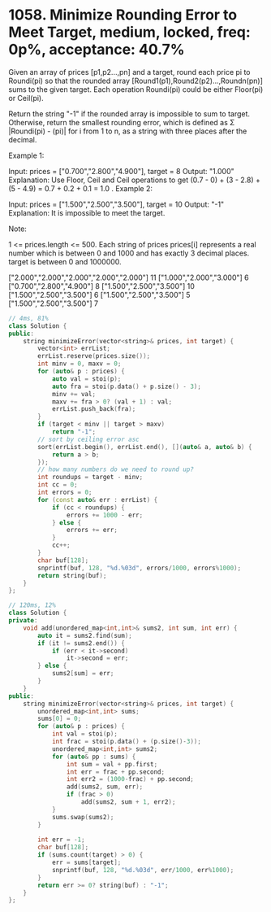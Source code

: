 # 1058. Minimize Rounding Error to Meet Target, medium, locked, freq: 0p%, acceptance: 40.7%

Given an array of prices [p1,p2...,pn] and a target, round each price pi to Roundi(pi) so that the rounded array [Round1(p1),Round2(p2)...,Roundn(pn)] sums to the given target. Each operation Roundi(pi) could be either Floor(pi) or Ceil(pi).

Return the string "-1" if the rounded array is impossible to sum to target. Otherwise, return the smallest rounding error, which is defined as Σ |Roundi(pi) - (pi)| for i from 1 to n, as a string with three places after the decimal.

 

Example 1:

Input: prices = ["0.700","2.800","4.900"], target = 8
Output: "1.000"
Explanation: 
Use Floor, Ceil and Ceil operations to get (0.7 - 0) + (3 - 2.8) + (5 - 4.9) = 0.7 + 0.2 + 0.1 = 1.0 .
Example 2:

Input: prices = ["1.500","2.500","3.500"], target = 10
Output: "-1"
Explanation: 
It is impossible to meet the target.
 

Note:

1 <= prices.length <= 500.
Each string of prices prices[i] represents a real number which is between 0 and 1000 and has exactly 3 decimal places.
target is between 0 and 1000000.

["2.000","2.000","2.000","2.000","2.000"]
11
["1.000","2.000","3.000"]
6
["0.700","2.800","4.900"]
8
["1.500","2.500","3.500"]
10
["1.500","2.500","3.500"]
6
["1.500","2.500","3.500"]
5
["1.500","2.500","3.500"]
7

```c++
// 4ms, 81%
class Solution {
public:
    string minimizeError(vector<string>& prices, int target) {
        vector<int> errList;
        errList.reserve(prices.size());
        int minv = 0, maxv = 0;
        for (auto& p : prices) {
            auto val = stoi(p);
            auto fra = stoi(p.data() + p.size() - 3);
            minv += val;
            maxv += fra > 0? (val + 1) : val;
            errList.push_back(fra);
        }
        if (target < minv || target > maxv)
            return "-1";
        // sort by ceiling error asc
        sort(errList.begin(), errList.end(), [](auto& a, auto& b) {
            return a > b;
        });
        // how many numbers do we need to round up?
        int roundups = target - minv;
        int cc = 0;
        int errors = 0;
        for (const auto& err : errList) {
            if (cc < roundups) {
                errors += 1000 - err;
            } else {
                errors += err;
            }
            cc++;
        }
        char buf[128];
        snprintf(buf, 128, "%d.%03d", errors/1000, errors%1000);
        return string(buf);
    }
};

// 120ms, 12%
class Solution {
private:
    void add(unordered_map<int,int>& sums2, int sum, int err) {
        auto it = sums2.find(sum);
        if (it != sums2.end()) {
            if (err < it->second)
                it->second = err;
        } else {
            sums2[sum] = err;
        }
    }
public:
    string minimizeError(vector<string>& prices, int target) {
        unordered_map<int,int> sums;
        sums[0] = 0;
        for (auto& p : prices) {
            int val = stoi(p);
            int frac = stoi(p.data() + (p.size()-3));
            unordered_map<int,int> sums2;
            for (auto& pp : sums) {
                int sum = val + pp.first;
                int err = frac + pp.second;
                int err2 = (1000-frac) + pp.second;
                add(sums2, sum, err);
                if (frac > 0)
                    add(sums2, sum + 1, err2);
            }
            sums.swap(sums2);
        }
        
        int err = -1;
        char buf[128];
        if (sums.count(target) > 0) {
            err = sums[target];
            snprintf(buf, 128, "%d.%03d", err/1000, err%1000);
        }
        return err >= 0? string(buf) : "-1";
    }
};
```
